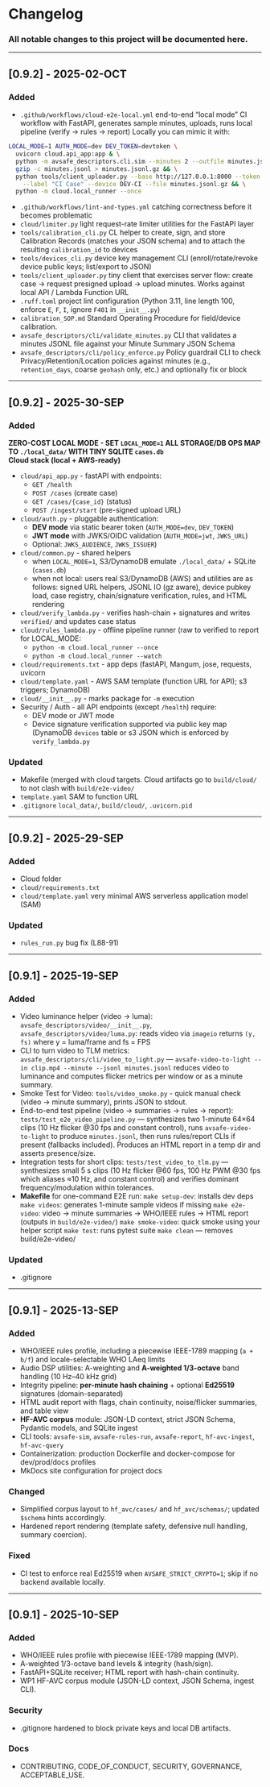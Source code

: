 # Changelog
### All notable changes to this project will be documented here.

---

## [0.9.2] - 2025-02-OCT
### Added
- `.github/workflows/cloud-e2e-local.yml` end-to-end “local mode” CI workflow with FastAPI, generates sample minutes, uploads, runs local pipeline (verify → rules → report)
Locally you can mimic it with:
```bash
LOCAL_MODE=1 AUTH_MODE=dev DEV_TOKEN=devtoken \
  uvicorn cloud.api_app:app & \
  python -m avsafe_descriptors.cli.sim --minutes 2 --outfile minutes.jsonl && \
  gzip -c minutes.jsonl > minutes.jsonl.gz && \
  python tools/client_uploader.py --base http://127.0.0.1:8000 --token devtoken \
    --label "CI Case" --device DEV-CI --file minutes.jsonl.gz && \
  python -m cloud.local_runner --once
```
- `.github/workflows/lint-and-types.yml` catching correctness before it becomes problematic
- `cloud/limiter.py` light request-rate limiter utilities for the FastAPI layer
- `tools/calibration_cli.py` CL helper to create, sign, and store Calibration Records (matches your JSON schema) and to attach the resulting `calibration_id` to devices
- `tools/devices_cli.py` device key management CLI (enroll/rotate/revoke device public keys; list/export to JSON)
- `tools/client_uploader.py` tiny client that exercises server flow: create case → request presigned upload → upload minutes. Works against local API / Lambda Function URL
- `.ruff.toml` project lint configuration (Python 3.11, line length 100, enforce `E`, `F`, `I`, ignore `F401` in `__init__.py`)
- `calibration_SOP.md` Standard Operating Procedure for field/device calibration.
- `avsafe_descriptors/cli/validate_minutes.py` CLI that validates a minutes JSONL file against your Minute Summary JSON Schema
- `avsafe_descriptors/cli/policy_enforce.py` Policy guardrail CLI to check Privacy/Retention/Location policies against minutes (e.g., `retention_days`, coarse `geohash` only, etc.) and optionally fix or block

---

## [0.9.2] - 2025-30-SEP
### Added
**ZERO-COST LOCAL MODE - SET `LOCAL_MODE=1` ALL STORAGE/DB OPS MAP TO `./local_data/` WITH TINY SQLITE `cases.db`** \
**Cloud stack (local + AWS-ready)**
- `cloud/api_app.py` - fastAPI with endpoints:
  - `GET /health`
  - `POST /cases` (create case)
  - `GET /cases/{case_id}` (status)
  - `POST /ingest/start` (pre-signed upload URL)
- `cloud/auth.py` - pluggable authentication:
  - **DEV mode** via static bearer token (`AUTH_MODE=dev`, `DEV_TOKEN`)
  - **JWT mode** with JWKS/OIDC validation (`AUTH_MODE=jwt`, `JWKS_URL`)
  - Optional: `JWKS_AUDIENCE`, `JWKS_ISSUER`)
- `cloud/common.py` - shared helpers
  - when `LOCAL_MODE=1`, S3/DynamoDB emulate `./local_data/` + SQLite (`cases.db`)
  - when not local: users real S3/DynamoDB (AWS) and utilities are as follows: signed URL helpers, JSONL IO (gz aware), device pubkey load, case registry, chain/signature verification, rules, and HTML rendering
- `cloud/verify_lambda.py` - verifies hash-chain + signatures and writes `verified/` and updates case status
- `cloud/rules_lambda.py` - offline pipeline runner (raw to verified to report for LOCAL_MODE:
  - `python -m cloud.local_runner --once`
  - `python -m cloud.local_runner --watch`
- `cloud/requirements.txt` - app deps (fastAPI, Mangum, jose, requests, uvicorn
- `cloud/template.yaml` - AWS SAM template (function URL for API); s3 triggers; DynamoDB)
- `cloud/__init__.py` - marks package for `-m` execution
- Security / Auth - all API endpoints (except `/health`) require:
  - DEV mode or JWT mode
  - Device signature verification supported via public key map (DynamoDB `devices` table or s3 JSON which is enforced by `verify_lambda.py`

### Updated
- Makefile (merged with cloud targets. Cloud artifacts go to `build/cloud/` to not clash with `build/e2e-video/`
- `template.yaml` SAM to function URL
- `.gitignore` `local_data/`, `build/cloud/`, `.uvicorn.pid`
---

## [0.9.2] - 2025-29-SEP
### Added
- Cloud folder
- `cloud/requirements.txt`
- `cloud/template.yaml` very minimal AWS serverless application model (SAM)

### Updated
- `rules_run.py` bug fix (L88-91)

---

## [0.9.1] - 2025-19-SEP
### Added
- Video luminance helper (video → luma): `avsafe_descriptors/video/__init__.py`,
`avsafe_descriptors/video/luma.py`: reads video via `imageio` returns `(y, fs)` where y = luma/frame and fs = FPS
- CLI to turn video to TLM metrics: `avsafe_descriptors/cli/video_to_light.py` — `avsafe-video-to-light --in clip.mp4 --minute --jsonl minutes.jsonl` reduces video to luminance and computes flicker metrics per window or as a minute summary.
- Smoke Test for Video: `tools/video_smoke.py` - quick manual check (video → minute summary), prints JSON to stdout.
- End-to-end test pipeline (video → summaries → rules → report): `tests/test_e2e_video_pipeline.py` — synthesizes two 1-minute 64×64 clips (10 Hz flicker @30 fps and constant control), runs `avsafe-video-to-light` to produce `minutes.jsonl`, then runs rules/report CLIs if present (fallbacks included). Produces an HTML report in a temp dir and asserts presence/size.
- Integration tests for short clips: `tests/test_video_to_tlm.py` — synthesizes small 5 s clips (10 Hz flicker @60 fps, 100 Hz PWM @30 fps which aliases ≈10 Hz, and constant control) and verifies dominant frequency/modulation within tolerances.
- **Makefile** for one-command E2E run:
`make setup-dev`: installs dev deps
`make videos`: generates 1-minute sample videos if missing
`make e2e-video`: video → minute summaries → WHO/IEEE rules → HTML report (outputs in `build/e2e-video/`)
`make smoke-video`: quick smoke using your helper script
`make test`: runs pytest suite
`make clean` — removes build/e2e-video/

### Updated
- .gitignore 
  
---

## [0.9.1] - 2025-13-SEP
### Added
- WHO/IEEE rules profile, including a piecewise IEEE-1789 mapping (`a + b/f`) and locale-selectable WHO LAeq limits
- Audio DSP utilities: A-weighting and **A-weighted 1/3-octave** band handling (10 Hz–40 kHz grid)
- Integrity pipeline: **per-minute hash chaining** + optional **Ed25519** signatures (domain-separated)
- HTML audit report with flags, chain continuity, noise/flicker summaries, and table view
- **HF-AVC corpus** module: JSON-LD context, strict JSON Schema, Pydantic models, and SQLite ingest
- CLI tools: `avsafe-sim`, `avsafe-rules-run`, `avsafe-report`, `hf-avc-ingest`, `hf-avc-query`
- Containerization: production Dockerfile and docker-compose for dev/prod/docs profiles
- MkDocs site configuration for project docs

### Changed
- Simplified corpus layout to `hf_avc/cases/` and `hf_avc/schemas/`; updated `$schema` hints accordingly.
- Hardened report rendering (template safety, defensive null handling, summary coercion).

### Fixed
- CI test to enforce real Ed25519 when `AVSAFE_STRICT_CRYPTO=1`; skip if no backend available locally.

---

## [0.9.1] - 2025-10-SEP
### Added
- WHO/IEEE rules profile with piecewise IEEE-1789 mapping (MVP).
- A-weighted 1/3-octave band levels & integrity (hash/sign).
- FastAPI+SQLite receiver; HTML report with hash-chain continuity.
- WP1 HF-AVC corpus module (JSON-LD context, JSON Schema, ingest CLI).

### Security
- .gitignore hardened to block private keys and local DB artifacts.

### Docs
- CONTRIBUTING, CODE_OF_CONDUCT, SECURITY, GOVERNANCE, ACCEPTABLE_USE.

